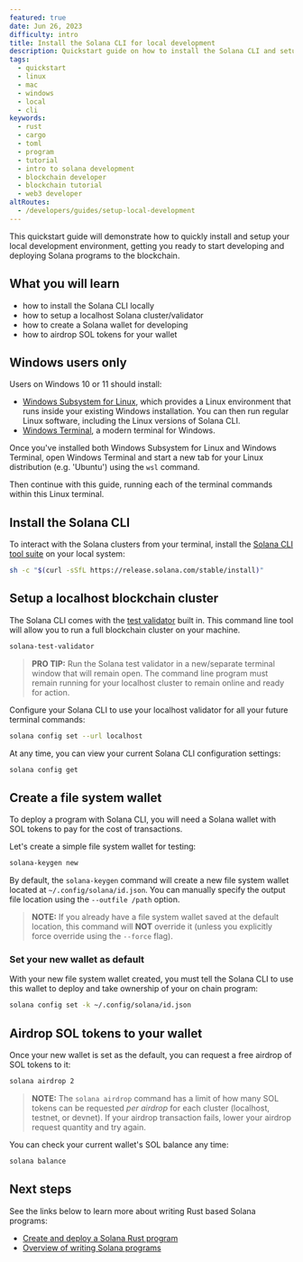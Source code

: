 ```yaml
---
featured: true
date: Jun 26, 2023
difficulty: intro
title: Install the Solana CLI for local development
description: Quickstart guide on how to install the Solana CLI and setup your local Solana development environment on Linux, Mac or Windows.
tags:
  - quickstart
  - linux
  - mac
  - windows
  - local
  - cli
keywords:
  - rust
  - cargo
  - toml
  - program
  - tutorial
  - intro to solana development
  - blockchain developer
  - blockchain tutorial
  - web3 developer
altRoutes:
  - /developers/guides/setup-local-development
---
```


This quickstart guide will demonstrate how to quickly install and setup your
local development environment, getting you ready to start developing and
deploying Solana programs to the blockchain.

## What you will learn

- how to install the Solana CLI locally
- how to setup a localhost Solana cluster/validator
- how to create a Solana wallet for developing
- how to airdrop SOL tokens for your wallet

## Windows users only

Users on Windows 10 or 11 should install:

- [Windows Subsystem for Linux](https://learn.microsoft.com/en-us/windows/wsl/install),
  which provides a Linux environment that runs inside your existing Windows
  installation. You can then run regular Linux software, including the Linux
  versions of Solana CLI.
- [Windows Terminal](https://www.microsoft.com/store/productId/9N0DX20HK701), a
  modern terminal for Windows.

Once you've installed both Windows Subsystem for Linux and Windows Terminal,
open Windows Terminal and start a new tab for your Linux distribution (e.g.
'Ubuntu') using the `wsl` command.

Then continue with this guide, running each of the terminal commands within this
Linux terminal.

## Install the Solana CLI

To interact with the Solana clusters from your terminal, install the
[Solana CLI tool suite](https://docs.solana.com/cli/install-solana-cli-tools) on
your local system:

```bash
sh -c "$(curl -sSfL https://release.solana.com/stable/install)"
```

## Setup a localhost blockchain cluster

The Solana CLI comes with the
[test validator](https://docs.solana.com/developing/test-validator) built in.
This command line tool will allow you to run a full blockchain cluster on your
machine.

```bash
solana-test-validator
```

> **PRO TIP:** Run the Solana test validator in a new/separate terminal window
> that will remain open. The command line program must remain running for your
> localhost cluster to remain online and ready for action.

Configure your Solana CLI to use your localhost validator for all your future
terminal commands:

```bash
solana config set --url localhost
```

At any time, you can view your current Solana CLI configuration settings:

```bash
solana config get
```

## Create a file system wallet

To deploy a program with Solana CLI, you will need a Solana wallet with SOL
tokens to pay for the cost of transactions.

Let's create a simple file system wallet for testing:

```bash
solana-keygen new
```

By default, the `solana-keygen` command will create a new file system wallet
located at `~/.config/solana/id.json`. You can manually specify the output file
location using the `--outfile /path` option.

> **NOTE:** If you already have a file system wallet saved at the default
> location, this command will **NOT** override it (unless you explicitly force
> override using the `--force` flag).

### Set your new wallet as default

With your new file system wallet created, you must tell the Solana CLI to use
this wallet to deploy and take ownership of your on chain program:

```bash
solana config set -k ~/.config/solana/id.json
```

## Airdrop SOL tokens to your wallet

Once your new wallet is set as the default, you can request a free airdrop of
SOL tokens to it:

```bash
solana airdrop 2
```

> **NOTE:** The `solana airdrop` command has a limit of how many SOL tokens can
> be requested _per airdrop_ for each cluster (localhost, testnet, or devnet).
> If your airdrop transaction fails, lower your airdrop request quantity and try
> again.

You can check your current wallet's SOL balance any time:

```bash
solana balance
```

## Next steps

See the links below to learn more about writing Rust based Solana programs:

- [Create and deploy a Solana Rust program](./local-rust-hello-world.md)
- [Overview of writing Solana programs](https://docs.solana.com/developing/on-chain-programs/overview)
